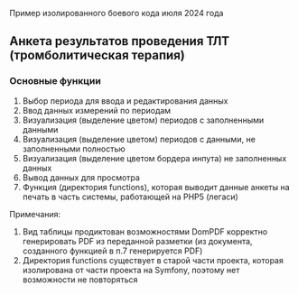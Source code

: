 Пример изолированного боевого кода июля 2024 года 

## Анкета результатов проведения ТЛТ (тромболитическая терапия)

### Основные функции 
1. Выбор периода для ввода и редактирования данных
2. Ввод данных измерений по периодам
3. Визуализация (выделение цветом) периодов с заполненными данными
4. Визуализация (выделение цветом) периодов с данными, не заполненными полностью
5. Визуализация (выделение цветом бордера инпута) не заполненных данных
6. Вывод данных для просмотра
7. Функция (директория functions), которая выводит данные анкеты на печать в часть системы, работающей на PHP5 (легаси)

Примечания:
1. Вид таблицы продиктован возможностями DomPDF корректно генерировать PDF из переданной разметки (из документа, созданного функцией в п.7 генерируется PDF)
2. Директория functions существует в старой части проекта, которая изолирована от части проекта на Symfony, поэтому нет возможности не повторяться



